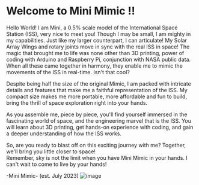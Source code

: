 # Welcome to Mini Mimic !!

Hello World!   I am Mini, a 0.5% scale model of the International Space Station (ISS), very nice to meet you!  Though I may be small, I am mighty in my capabilities.  Just like my larger counterpart, I can articulate!  My Solar Array Wings and rotary joints move in sync with the real ISS in space!  The magic that brought me to life was none other than 3D printing, power of coding with Arduino and Raspberry Pi, conjunction with NASA public data.  When all these came together in harmony, they enable me to mimic the movements of the ISS in real-time.  Isn't that cool?  

Despite being half the size of the original Mimic, I am packed with intricate details and features that make me a faithful representation of the ISS.  My compact size makes me more portable, more affordable and fun to build, bring the thrill of space exploration right into your hands.  

As you assemble me, piece by piece, you'll find yourself immersed in the fascinating world of space, and the engineering marvel that is the ISS.  You will learn about 3D printing, get hands-on experience with coding, and gain a deeper understanding of how the ISS works.

So, are you ready to blast off on this exciting journey with me?  Together, we'll bring you little closer to space!  
Remember, sky is not the limit when you have Mini Mimic in your hands.  I can't wait to come to live by your hands!

-Mini Mimic-  (est. July 2023)
          ![image](https://github.com/ISS-Mimic/Mimic/assets/58833710/38a69185-c53a-4a8f-a3cb-29565bf338b5)
